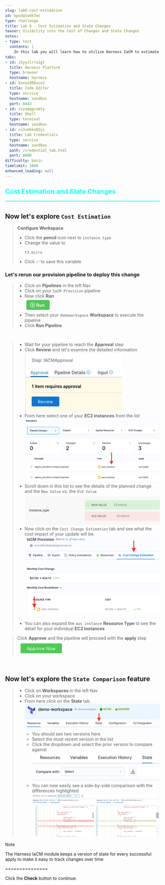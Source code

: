 ```yaml
---
slug: lab6-cost-estimation
id: bpudglwdk7mc
type: challenge
title: Lab 6 - Cost Estimation and State Changes
teaser: Visibility into the Cost of Changes and State Changes
notes:
- type: text
  contents: |
    In this lab you will learn how to utilize Harness IaCM to estimate costs and track state changes in your infrastructure, enabling more informed decision-making.
tabs:
- id: i5yyslrra1gt
  title: Harness Platform
  type: browser
  hostname: harness
- id: bxoazd66oco3
  title: Code Editor
  type: service
  hostname: sandbox
  port: 8443
- id: zvzumqgcakty
  title: Shell
  type: terminal
  hostname: sandbox
- id: cx3vmkkx02yi
  title: Lab Credentials
  type: service
  hostname: sandbox
  path: /credential_tab.html
  port: 8000
difficulty: basic
timelimit: 1600
enhanced_loading: null
---
```


<style type="text/css" rel="stylesheet">
hr.cyan { background-color: cyan; color: cyan; height: 2px; margin-bottom: -10px; }
h2.cyan { color: cyan; }
</style><h2 class="cyan">Cost Estimation and State Changes</h2>
<hr class="cyan">
<br>

## Now let's explore `Cost Estimation`
> **Configure Workspace**
> - Click the **pencil** icon next to `instance_type`
> - Change the value to <pre>`t3.micro`</pre>
> - Click ✅ to save this variable

### Let's rerun our provision pipeline to deploy this change
> - Click on **Pipelines** in the left Nav
> - Click on your `IaCM Provision` pipeline
> - Now click **Run** \
>     ![](https://raw.githubusercontent.com/harness-community/field-workshops/main/assets/images/pipeline_run.png)
> - Then select your `demoworkspace` **Workspace** to execute the pipeline
> - Click **Run Pipeline**

<br>

> - Wait for your pipeline to reach the **Approval** step
> - Click **Review** and let's examine the detailed information \
>     ![](https://raw.githubusercontent.com/harness-community/field-workshops/main/se-workshop-iacm/assets/images/iacm_pipeline_review.png)
> - From here select one of your **EC2 instances** from the list \
>     ![](https://raw.githubusercontent.com/harness-community/field-workshops/main/se-workshop-iacm/assets/images/iacm_planned_changes.png)
> - Scroll down in this list to see the details of the planned change and the `New Value` vs. the `Old Value` \
>     ![](https://raw.githubusercontent.com/harness-community/field-workshops/main/se-workshop-iacm/assets/images/iacm_instance_type_update.png)
> - Now click on the `Cost Change Estimation` tab and see what the cost impact of your update will be. \
>     ![](https://raw.githubusercontent.com/harness-community/field-workshops/main/se-workshop-iacm/assets/images/iacm_cost_change_estimation.png)
> - You can also expand the `aws_instance` **Resource Type** to see the detail for your individual **EC2 instances**

> Click **Approve** and the pipeline will proceed with the **apply** step \
>     ![](https://raw.githubusercontent.com/harness-community/field-workshops/main/se-workshop-iacm/assets/images/iacm_approve.png)

<br>

## Now let's explore the `State Comparison` feature
> - Click on **Workspaces** in the left Nav
> - Click on your workspace
> - From here click on the  **State** tab \
>     ![](https://raw.githubusercontent.com/harness-community/field-workshops/main/se-workshop-iacm/assets/images/iacm_state_tab.png)
>   - You should see two versions here
>   - Select the most recent version in the list
>   - Click the dropdown and select the prior version to compare against \
>       ![](https://raw.githubusercontent.com/harness-community/field-workshops/main/se-workshop-iacm/assets/images/iacm_state_compare_with.png)
>   - You can now easily see a side-by-side comparison with the differences highlighted \
>       ![](https://raw.githubusercontent.com/harness-community/field-workshops/main/se-workshop-iacm/assets/images/iacm_state_compare.png)

> [!NOTE]
> The Harness IaCM module keeps a version of state for every successful apply to make it easy to track changes over time

===============

Click the **Check** button to continue.
